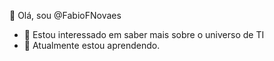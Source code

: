 👋 Olá, sou @FabioFNovaes
- 👀 Estou interessado em saber mais sobre o universo de TI
- 🌱 Atualmente estou aprendendo.
